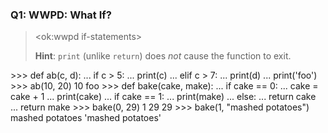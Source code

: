 ### Q1: WWPD: What If?

> <ok:wwpd if-statements>
>
> **Hint**: `print` (unlike `return`) does *not* cause the function to exit.

<!--
<prompt>
    >>> def so_big(x):
    ...     if x > 10:
    ...         print('huge')
    ...     if x > 5:
    ...         return 'big'
    ...     if x > 0:
    ...         print('small')
    ...     print("nothin'")
    >>> so_big(7)
    'big'
    >>> so_big(12)
    huge
    'big'
    >>> so_big(1)
    small
    nothin'
</prompt>
-->

<prompt>
    >>> def ab(c, d):
    ...     if c > 5:
    ...         print(c)
    ...     elif c > 7:
    ...         print(d)
    ...     print('foo')
    >>> ab(10, 20)
    10
    foo
</prompt>

<prompt>
    >>> def bake(cake, make):
    ...     if cake == 0:
    ...         cake = cake + 1
    ...         print(cake)
    ...     if cake == 1:
    ...         print(make)
    ...     else:
    ...         return cake
    ...     return make
    >>> bake(0, 29)
    1
    29
    29
    >>> bake(1, "mashed potatoes")
    mashed potatoes
    'mashed potatoes'
</prompt>
